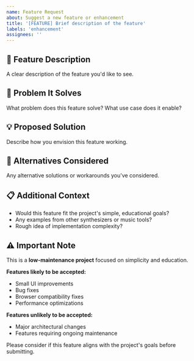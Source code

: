 ```yaml
---
name: Feature Request
about: Suggest a new feature or enhancement
title: '[FEATURE] Brief description of the feature'
labels: 'enhancement'
assignees: ''
---
```


## 🚀 Feature Description
A clear description of the feature you'd like to see.

## 🎯 Problem It Solves
What problem does this feature solve? What use case does it enable?

## 💡 Proposed Solution
Describe how you envision this feature working.

## 🔄 Alternatives Considered
Any alternative solutions or workarounds you've considered.

## 📋 Additional Context
- Would this feature fit the project's simple, educational goals?
- Any examples from other synthesizers or music tools?
- Rough idea of implementation complexity?

## ⚠️ Important Note
This is a **low-maintenance project** focused on simplicity and education. 

**Features likely to be accepted:**
- Small UI improvements
- Bug fixes
- Browser compatibility fixes
- Performance optimizations

**Features unlikely to be accepted:**
- Major architectural changes
- Features requiring ongoing maintenance

Please consider if this feature aligns with the project's goals before submitting.
